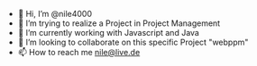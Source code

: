 - 👋 Hi, I’m @nile4000
- 👀 I’m trying to realize a Project in Project Management
- 🌱 I’m currently working with Javascript and Java
- 💞️ I’m looking to collaborate on this specific Project "webppm"
- 📫 How to reach me nile@live.de

<!---
nile4000/nile4000 is a ✨ special ✨ repository because its `README.md` (this file) appears on your GitHub profile.
You can click the Preview link to take a look at your changes.
--->
